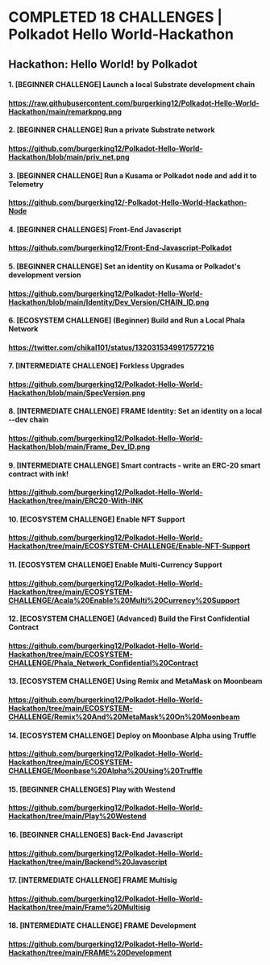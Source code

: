 # COMPLETED 18 CHALLENGES | Polkadot Hello World-Hackathon
## Hackathon: Hello World! by Polkadot

 
#### 1. [BEGINNER CHALLENGE] Launch a local Substrate development chain
#### https://raw.githubusercontent.com/burgerking12/Polkadot-Hello-World-Hackathon/main/remarkpng.png

#### 2. [BEGINNER CHALLENGE] Run a private Substrate network
#### https://github.com/burgerking12/Polkadot-Hello-World-Hackathon/blob/main/priv_net.png

#### 3. [BEGINNER CHALLENGE] Run a Kusama or Polkadot node and add it to Telemetry
#### https://github.com/burgerking12/-Polkadot-Hello-World-Hackathon-Node

#### 4. [BEGINNER CHALLENGES] Front-End Javascript
#### https://github.com/burgerking12/Front-End-Javascript-Polkadot

#### 5. [BEGINNER CHALLENGE] Set an identity on Kusama or Polkadot's development version
#### https://github.com/burgerking12/Polkadot-Hello-World-Hackathon/blob/main/Identity/Dev_Version/CHAIN_ID.png

#### 6. [ECOSYSTEM CHALLENGE] (Beginner) Build and Run a Local Phala Network
#### https://twitter.com/chikal101/status/1320315349917577216

#### 7. [INTERMEDIATE CHALLENGE] Forkless Upgrades
#### https://github.com/burgerking12/Polkadot-Hello-World-Hackathon/blob/main/SpecVersion.png

#### 8. [INTERMEDIATE CHALLENGE] FRAME Identity: Set an identity on a local --dev chain
#### https://github.com/burgerking12/Polkadot-Hello-World-Hackathon/blob/main/Frame_Dev_ID.png

#### 9. [INTERMEDIATE CHALLENGE] Smart contracts - write an ERC-20 smart contract with ink!
#### https://github.com/burgerking12/Polkadot-Hello-World-Hackathon/tree/main/ERC20-With-INK

#### 10. [ECOSYSTEM CHALLENGE] Enable NFT Support
#### https://github.com/burgerking12/Polkadot-Hello-World-Hackathon/tree/main/ECOSYSTEM-CHALLENGE/Enable-NFT-Support

#### 11. [ECOSYSTEM CHALLENGE] Enable Multi-Currency Support
#### https://github.com/burgerking12/Polkadot-Hello-World-Hackathon/tree/main/ECOSYSTEM-CHALLENGE/Acala%20Enable%20Multi%20Currency%20Support

#### 12. [ECOSYSTEM CHALLENGE] (Advanced) Build the First Confidential Contract
#### https://github.com/burgerking12/Polkadot-Hello-World-Hackathon/tree/main/ECOSYSTEM-CHALLENGE/Phala_Network_Confidential%20Contract

#### 13. [ECOSYSTEM CHALLENGE] Using Remix and MetaMask on Moonbeam
#### https://github.com/burgerking12/Polkadot-Hello-World-Hackathon/tree/main/ECOSYSTEM-CHALLENGE/Remix%20And%20MetaMask%20On%20Moonbeam

#### 14. [ECOSYSTEM CHALLENGE] Deploy on Moonbase Alpha using Truffle
#### https://github.com/burgerking12/Polkadot-Hello-World-Hackathon/tree/main/ECOSYSTEM-CHALLENGE/Moonbase%20Alpha%20Using%20Truffle

#### 15. [BEGINNER CHALLENGES] Play with Westend
#### https://github.com/burgerking12/Polkadot-Hello-World-Hackathon/tree/main/Play%20Westend

#### 16. [BEGINNER CHALLENGES] Back-End Javascript
#### https://github.com/burgerking12/Polkadot-Hello-World-Hackathon/tree/main/Backend%20Javascript

#### 17. [INTERMEDIATE CHALLENGE] FRAME Multisig
#### https://github.com/burgerking12/Polkadot-Hello-World-Hackathon/tree/main/Frame%20Multisig

#### 18. [INTERMEDIATE CHALLENGE] FRAME Development
#### https://github.com/burgerking12/Polkadot-Hello-World-Hackathon/tree/main/FRAME%20Development
